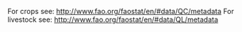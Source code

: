 For crops see: http://www.fao.org/faostat/en/#data/QC/metadata
For livestock see: http://www.fao.org/faostat/en/#data/QL/metadata
